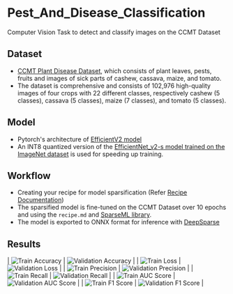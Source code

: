 # Pest_And_Disease_Classification

Computer Vision Task to detect and classify images on the CCMT Dataset

## Dataset

- [CCMT Plant Disease Dataset](https://doi.org/10.1016/j.dib.2023.109306), which consists of plant leaves, pests, fruits and images of sick parts of cashew, cassava, maize, and tomato.
- The dataset is comprehensive and consists of 102,976 high-quality images of four crops with 22 different classes, respectively cashew (5 classes), cassava (5 classes), maize (7 classes), and tomato (5 classes).

## Model

- Pytorch's architecture of [EfficientV2 model](https://arxiv.org/abs/2104.00298)
- An INT8 quantized version of the [EfficientNet_v2-s model trained on the ImageNet dataset](https://sparsezoo.neuralmagic.com/models/efficientnet_v2-s-imagenet-base_quantized?hardware=deepsparse-c6i.12xlarge&comparison=efficientnet_v2-s-imagenet-base) is used for speeding up training.

## Workflow

- Creating your recipe for model sparsification (Refer [Recipe Documentation](https://github.com/neuralmagic/sparseml/blob/main/docs/source/recipes.md))
- The sparsified model is fine-tuned on the CCMT Dataset over 10 epochs and using the `recipe.md` and [SparseML library](https://github.com/neuralmagic/sparseml).
- The model is exported to ONNX format for inference with [DeepSparse](https://github.com/neuralmagic/deepsparse/blob/main/docs/user-guide/deepsparse-pipelines.md)

## Results

| ![Train Accuracy](/images/train_Accuracy.jpeg) | ![Validation Accuracy](/images/valid_Accuracy.jpeg) |
| ![Train Loss](/images/train_Loss.jpeg) | ![Validation Loss](/images/valid_Loss.jpeg) |
| ![Train Precision](/images/train_Precision.jpeg) | ![Validation Precision](/images/valid_Precision.jpeg) |
| ![Train Recall](/images/train_Recall.jpeg) | ![Validation Recall](/images/valid_Recall.jpeg) |
| ![Train AUC Score](/images/train_AUC_Score.jpeg) | ![Validation AUC Score](/images/valid_AUC_Score.jpeg) |
| ![Train F1 Score](/images/train_F1_Score.jpeg) | ![Validation F1 Score](/images/valid_F1_Score.jpeg) |
